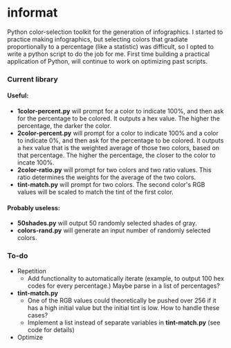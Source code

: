 informat
========

Python color-selection toolkit for the generation of infographics.
I started to practice making infographics, but selecting colors that gradiate proportionally to a percentage (like a statistic) was difficult, so I opted to write a python script to do the job for me.
First time building a practical application of Python, will continue to work on optimizing past scripts.

### Current library
#### Useful:
+ **1color-percent.py** will prompt for a color to indicate 100%, and then ask for the percentage to be colored. It outputs a hex value. The higher the percentage, the darker the color.
+ **2color-percent.py** will prompt for a color to indicate 100% and a color to indicate 0%, and then ask for the percentage to be colored. It outputs a hex value that is the weighted average of those two colors, based on that percentage. The higher the percentage, the closer to the color to incate 100%.
+ **2color-ratio.py** will prompt for two colors and two ratio values. This ratio determines the weights for the average of the two colors.
+ **tint-match.py** will prompt for two colors. The second color's RGB values will be scaled to match the tint of the first color.

#### Probably useless:
+ **50shades.py** will output 50 randomly selected shades of gray.
+ **colors-rand.py** will generate an input number of randomly selected colors.

### To-do
+ Repetition
	+ Add functionality to automatically iterate (example, to output 100 hex codes for every percentage.) Maybe parse in a list of percentages?
+ **tint-match.py**
	+ One of the RGB values could theoretically be pushed over 256 if it has a high initial value but the initial tint is low. How to handle these cases?
	+ Implement a list instead of separate variables in **tint-match.py** (see code for details)
+ Optimize